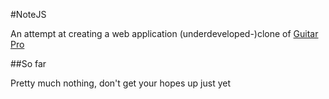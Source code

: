 #NoteJS

An attempt at creating a web application (underdeveloped-)clone of [Guitar Pro](http://www.guitar-pro.com)

##So far

Pretty much nothing, don't get your hopes up just yet
